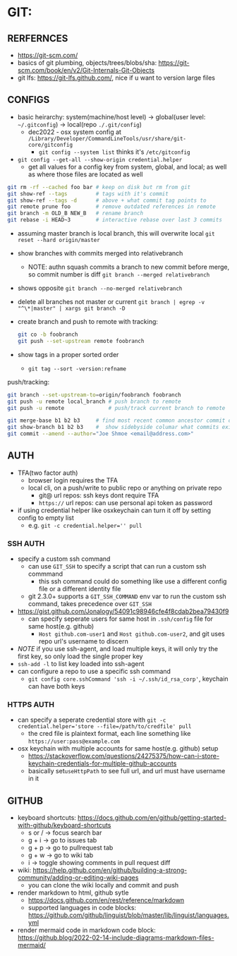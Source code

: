 # GIT:
## RERFERNCES
- https://git-scm.com/
- basics of git plumbing, objects/trees/blobs/sha: https://git-scm.com/book/en/v2/Git-Internals-Git-Objects
- git lfs: https://git-lfs.github.com/, nice if u want to version large files

## CONFIGS
- basic heirarchy: system(machine/host level) -> global(user level: `~/.gitconfig`) -> local(repo `./.git/config`)
    - dec2022 - osx system config at `/Library/Developer/CommandLineTools/usr/share/git-core/gitconfig`
        - `git config --system list` thinks it's `/etc/gitconfig`
- `git config --get-all --show-origin credential.helper`
    - get all values for a config key from system, global, and local; as well as where those files are located as well

```sh
git rm -rf --cached foo bar # keep on disk but rm from git
git show-ref --tags         # tags with it's commit
git show-ref --tags -d      # above + what commit tag points to
git remote prune foo        # remove outdated references in remote
git branch -m OLD_B NEW_B   # rename branch
git rebase -i HEAD~3        # interactive rebase over last 3 commits
```

- assuming master branch is local branch, this will overwrite local
    `git reset --hard origin/master`

- show branches with commits merged into relativebranch
    - NOTE: authn squash commits a branch to new commit before merge, so commit number is diff
    `git branch --merged relativebranch`
- shows opposite
    `git branch --no-merged relativebranch`

- delete all branches not master or current
    `git branch | egrep -v "^\*|master" | xargs git branch -D`

- create branch and push to remote with tracking:
    ```sh
    git co -b foobranch
    git push --set-upstream remote foobranch
    ```

- show tags in a proper sorted order
    - `git tag --sort -version:refname`

push/tracking:
```sh
git branch --set-upstream-to=origin/foobranch foobranch
git push -u remote local_branch # push branch to remote
git push -u remote              # push/track current branch to remote
```

```sh
git merge-base b1 b2 b3     # find most recent common ancestor commit of n branches
git show-branch b1 b2 b3    #  show sidebyside columar what commits exist in each branch
git commit --amend --author="Joe Shmoe <email@address.com>"
```

## AUTH
- TFA(two factor auth)
    - browser login requires the TFA
    - local cli, on a push/write to public repo or anything on private repo
        - git@ url repos: ssh keys dont require TFA
        - `https://` url repos: can use personal api token as password
- if using credential helper like osxkeychain can turn it off by setting config to empty list
    - e.g. `git -c credential.helper='' pull`
### SSH AUTH
- specify a custom ssh command
    - can use `GIT_SSH` to specify a script that can run a custom ssh commmand
        - this ssh command could do something like use a different config file or a different identity file
    - git 2.3.0+ supports a `GIT_SSH_COMMAND` env var to run the custom ssh command, takes precedence over `GIT_SSH`
- https://gist.github.com/Jonalogy/54091c98946cfe4f8cdab2bea79430f9
    - can specify seperate users for same host in `.ssh/config` file for same host(e.g. github)
        - `Host github.com-user1` and `Host github.com-user2`, and git uses repo url's username to discern
- *NOTE* if you use ssh-agent, and load multiple keys, it will only try the first key, so only load the single proper key
- `ssh-add -l` to list key loaded into ssh-agent
- can configure a repo to use a specific ssh command
    - `git config core.sshCommand 'ssh -i ~/.ssh/id_rsa_corp'`, keychain can have both keys
### HTTPS AUTH
- can specify a seperate credential store with `git -c credential.helper='store --file=/path/to/credfile' pull`
    - the cred file is plaintext format, each line something like `https://user:pass@example.com`
- osx keychain with multiple accounts for same host(e.g. github) setup
    - https://stackoverflow.com/questions/24275375/how-can-i-store-keychain-credentials-for-multiple-github-accounts
    - basically set`useHttpPath` to see full url, and url must have username in it

## GITHUB
- keyboard shortcuts: https://docs.github.com/en/github/getting-started-with-github/keyboard-shortcuts
    - s or /  ->  focus search bar
    - g + i -> go to issues tab
    - g + p -> go to pullrequest tab
    - g + w -> go to wiki tab
    - i  -> toggle showing comments in pull request diff
- wiki: https://help.github.com/en/github/building-a-strong-community/adding-or-editing-wiki-pages
    - you can clone the wiki locally and commit and push
- render markdown to html, github sytle
    - https://docs.github.com/en/rest/reference/markdown
    - supported languages in code blocks: https://github.com/github/linguist/blob/master/lib/linguist/languages.yml
- render mermaid code in markdown code block: https://github.blog/2022-02-14-include-diagrams-markdown-files-mermaid/
